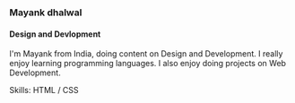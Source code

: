 ### Mayank dhalwal
#### Design and Devlopment
I'm Mayank from India, doing content on Design and Development. I really enjoy learning programming languages. I also enjoy doing projects on Web Development.

Skills:  HTML / CSS





